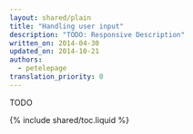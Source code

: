 ```yaml
---
layout: shared/plain
title: "Handling user input"
description: "TODO: Responsive Description"
written_on: 2014-04-30
updated_on: 2014-10-21
authors:
  - petelepage
translation_priority: 0
---
```


<p class="intro">
  TODO
</p>

{% include shared/toc.liquid %}

